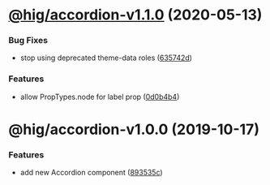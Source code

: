 # [@hig/accordion-v1.1.0](https://github.com/Autodesk/hig/compare/@hig/accordion@1.0.0...@hig/accordion@1.1.0) (2020-05-13)


### Bug Fixes

* stop using deprecated theme-data roles ([635742d](https://github.com/Autodesk/hig/commit/635742d))


### Features

* allow PropTypes.node for label prop ([0d0b4b4](https://github.com/Autodesk/hig/commit/0d0b4b4))

# @hig/accordion-v1.0.0 (2019-10-17)


### Features

* add new Accordion component ([893535c](https://github.com/Autodesk/hig/commit/893535c))
